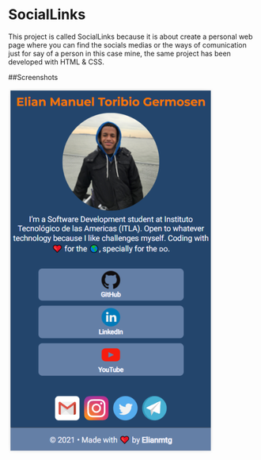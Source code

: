 # SocialLinks

This project is called SocialLinks because it is about create a personal web page where you can find the socials medias 
or the ways of comunication just for say of a person in this case mine, the same project has been developed with HTML & CSS.

##Screenshots

<img alt="Cellphone" src="./assets/img/vista-from-cell-v1.0.png" width="414" height="736">

